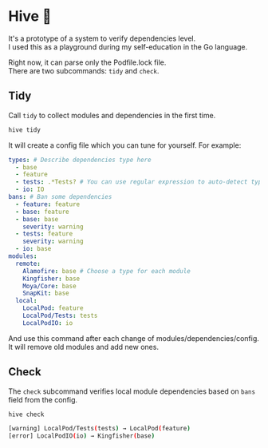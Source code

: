 # Hive 🐝

It's a prototype of a system to verify dependencies level.<br>
I used this as a playground during my self-education in the Go language.

Right now, it can parse only the Podfile.lock file.<br>
There are two subcommands: `tidy` and `check`.

## Tidy

Call `tidy` to collect modules and dependencies in the first time.<br>
```sh
hive tidy
```

It will create a config file which you can tune for yourself. For example:
```yml
types: # Describe dependencies type here
  - base
  - feature
  - tests: .*Tests? # You can use regular expression to auto-detect type
  - io: IO
bans: # Ban some dependencies
  - feature: feature
  - base: feature
  - base: base
    severity: warning
  - tests: feature
    severity: warning
  - io: base
modules:
  remote:
    Alamofire: base # Choose a type for each module
    Kingfisher: base
    Moya/Core: base
    SnapKit: base
  local:
    LocalPod: feature
    LocalPod/Tests: tests
    LocalPodIO: io
```

And use this command after each change of modules/dependencies/config.<br>
It will remove old modules and add new ones.

## Check

The `check` subcommand verifies local module dependencies based on `bans` field from the config.
```sh
hive check
```
```sh
[warning] LocalPod/Tests(tests) → LocalPod(feature)
[error] LocalPodIO(io) → Kingfisher(base)
```
